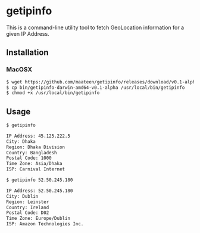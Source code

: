 # getipinfo

This is a command-line utility tool to fetch GeoLocation information for a given IP Address.

## Installation

### MacOSX

```bash
$ wget https://github.com/maateen/getipinfo/releases/download/v0.1-alpha/getipinfo-darwin-amd64-v0.1-alpha
$ cp bin/getipinfo-darwin-amd64-v0.1-alpha /usr/local/bin/getipinfo
$ chmod +x /usr/local/bin/getipinfo
```

## Usage

```bash
$ getipinfo

IP Address: 45.125.222.5
City: Dhaka
Region: Dhaka Division
Country: Bangladesh
Postal Code: 1000
Time Zone: Asia/Dhaka
ISP: Carnival Internet

$ getipinfo 52.50.245.180

IP Address: 52.50.245.180
City: Dublin
Region: Leinster
Country: Ireland
Postal Code: D02
Time Zone: Europe/Dublin
ISP: Amazon Technologies Inc.
```
